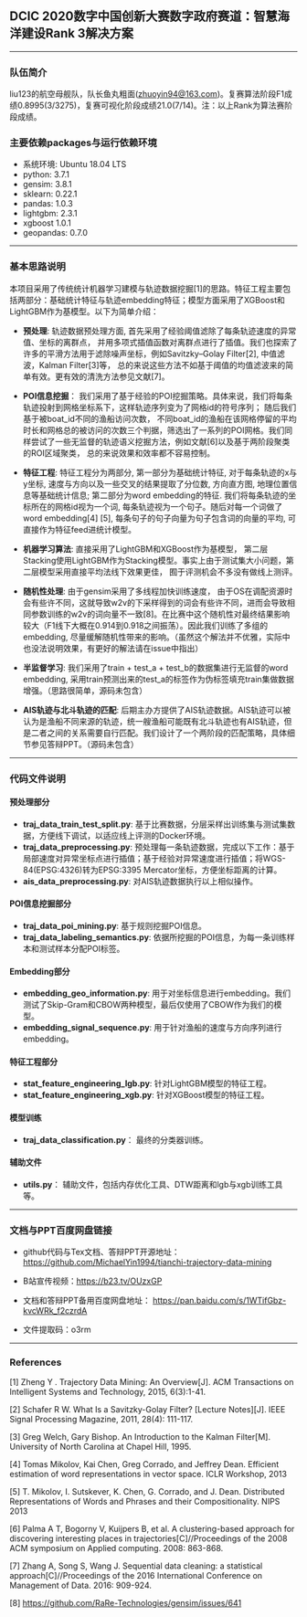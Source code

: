 ## DCIC 2020数字中国创新大赛数字政府赛道：智慧海洋建设Rank 3解决方案

---
### 队伍简介
liu123的航空母舰队，队长鱼丸粗面(zhuoyin94@163.com)。复赛算法阶段F1成绩0.8995(3/3275)，复赛可视化阶段成绩21.0(7/14)。注：以上Rank为算法赛阶段成绩。


### 主要依赖packages与运行依赖环境
- 系统环境: Ubuntu 18.04 LTS
- python: 3.7.1
- gensim: 3.8.1
- sklearn: 0.22.1
- pandas: 1.0.3
- lightgbm: 2.3.1
- xgboost 1.0.1
- geopandas: 0.7.0

---
### 基本思路说明
本项目采用了传统统计机器学习建模与轨迹数据挖掘[1]的思路。特征工程主要包括两部分：基础统计特征与轨迹embedding特征；模型方面采用了XGBoost和LightGBM作为基模型。以下为简单介绍：

- **预处理**: 轨迹数据预处理方面, 首先采用了经验阈值滤除了每条轨迹速度的异常值、坐标的离群点， 并用多项式插值函数对离群点进行了插值。我们也探索了许多的平滑方法用于滤除噪声坐标，例如Savitzky–Golay Filter[2], 中值滤波，Kalman Filter[3]等， 总的来说这些方法不如基于阈值的均值滤波来的简单有效。更有效的清洗方法参见文献[7]。

- **POI信息挖掘**： 我们采用了基于经验的POI挖掘策略。具体来说，我们将每条轨迹投射到网格坐标系下，这样轨迹序列变为了网格id的符号序列； 随后我们基于被boat_id不同的渔船访问次数， 不同boat_id的渔船在该网格停留的平均时长和网格总的被访问的次数三个判据，筛选出了一系列的POI网格。我们同样尝试了一些无监督的轨迹语义挖掘方法，例如文献[6]以及基于两阶段聚类的ROI区域聚类， 总的来说效果和效率都不容易控制。

- **特征工程**: 特征工程分为两部分, 第一部分为基础统计特征, 对于每条轨迹的x与y坐标, 速度与方向以及一些交叉的结果提取了分位数, 方向直方图, 地理位置信息等基础统计信息; 第二部分为word embedding的特征. 我们将每条轨迹的坐标所在的网格id视为一个词, 每条轨迹视为一个句子。随后对每一个词做了word embedding[4] [5], 每条句子的句子向量为句子包含词的向量的平均, 可直接作为特征feed进统计模型。

- **机器学习算法**: 直接采用了LightGBM和XGBoost作为基模型， 第二层Stacking使用LightGBM作为Stacking模型。事实上由于测试集大小问题，第二层模型采用直接平均法线下效果更佳， 囿于评测机会不多没有做线上测评。

- **随机性处理**: 由于gensim采用了多线程加快训练速度， 由于OS在调配资源时会有些许不同，这就导致w2v的下采样得到的词会有些许不同，进而会导致相同参数训练的w2v的词向量不一致[8]。在比赛中这个随机性对最终结果影响较大（F1线下大概在0.914到0.918之间振荡）。因此我们训练了多组的embedding, 尽量缓解随机性带来的影响。（虽然这个解法并不优雅，实际中也没法说明效果，有更好的解法请在issue中指出）

- **半监督学习**: 我们采用了train + test_a + test_b的数据集进行无监督的word embedding, 采用train预测出来的test_a的标签作为伪标签填充train集做数据增强。（思路很简单，源码未包含）

- **AIS轨迹与北斗轨迹的匹配**: 后期主办方提供了AIS轨迹数据。AIS轨迹可以被认为是渔船不同来源的轨迹，统一艘渔船可能既有北斗轨迹也有AIS轨迹，但是二者之间的关系需要自行匹配。我们设计了一个两阶段的匹配策略，具体细节参见答辩PPT。（源码未包含）

---
### 代码文件说明

#### 预处理部分
- **traj_data_train_test_split.py**: 基于比赛数据，分层采样出训练集与测试集数据，方便线下调试，以适应线上评测的Docker环境。
- **traj_data_preprocessing.py**: 预处理每一条轨迹数据，完成以下工作：基于局部速度对异常坐标点进行插值；基于经验对异常速度进行插值；将WGS-84(EPSG:4326)转为EPSG:3395 Mercator坐标，方便坐标距离的计算。
- **ais_data_preprocessing.py**: 对AIS轨迹数据执行以上相似操作。

#### POI信息挖掘部分
- **traj_data_poi_mining.py**: 基于规则挖掘POI信息。
- **traj_data_labeling_semantics.py**: 依据所挖掘的POI信息，为每一条训练样本和测试样本分配POI标签。

#### Embedding部分
- **embedding_geo_information.py**: 用于对坐标信息进行embedding。我们测试了Skip-Gram和CBOW两种模型，最后仅使用了CBOW作为我们的模型。
- **embedding_signal_sequence.py**: 用于针对渔船的速度与方向序列进行embedding。

#### 特征工程部分
- **stat_feature_engineering_lgb.py**: 针对LightGBM模型的特征工程。
- **stat_feature_engineering_xgb.py**: 针对XGBoost模型的特征工程。

#### 模型训练
- **traj_data_classification.py**： 最终的分类器训练。

#### 辅助文件
- **utils.py**： 辅助文件，包括内存优化工具、DTW距离和lgb与xgb训练工具等。

---
### 文档与PPT百度网盘链接
- github代码与Tex文档、答辩PPT开源地址： https://github.com/MichaelYin1994/tianchi-trajectory-data-mining

- B站宣传视频：https://b23.tv/OUzxGP

- 文档和答辩PPT备用百度网盘地址： https://pan.baidu.com/s/1WTifGbz-kvcWRk_f2czrdA

- 文件提取码：o3rm

---
### References
[1] Zheng Y . Trajectory Data Mining: An Overview[J]. ACM Transactions on Intelligent Systems and Technology, 2015, 6(3):1-41.

[2] Schafer R W. What Is a Savitzky-Golay Filter? [Lecture Notes][J]. IEEE Signal Processing Magazine, 2011, 28(4): 111-117.

[3] Greg Welch, Gary Bishop. An Introduction to the Kalman Filter[M]. University of North Carolina at Chapel Hill, 1995.

[4] Tomas Mikolov, Kai Chen, Greg Corrado, and Jeffrey Dean. Efficient estimation of word representations in vector space. ICLR Workshop, 2013

[5] T. Mikolov, I. Sutskever, K. Chen, G. Corrado, and J. Dean. Distributed Representations of Words and Phrases and their Compositionality. NIPS 2013

[6] Palma A T, Bogorny V, Kuijpers B, et al. A clustering-based approach for discovering interesting places in trajectories[C]//Proceedings of the 2008 ACM symposium on Applied computing. 2008: 863-868.

[7] Zhang A, Song S, Wang J. Sequential data cleaning: a statistical approach[C]//Proceedings of the 2016 International Conference on Management of Data. 2016: 909-924.

[8] https://github.com/RaRe-Technologies/gensim/issues/641

